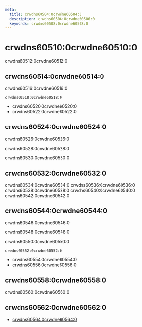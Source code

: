 ```yaml
---
meta:
  title: crwdns60504:0crwdne60504:0
  description: crwdns60506:0crwdne60506:0
  keywords: crwdns60508:0crwdne60508:0
---
```


# crwdns60510:0crwdne60510:0
crwdns60512:0crwdne60512:0

<entry-ad />

## crwdns60514:0crwdne60514:0
crwdns60516:0crwdne60516:0

`crwdns60518:0crwdne60518:0`
- crwdns60520:0crwdne60520:0
- crwdns60522:0crwdne60522:0


## crwdns60524:0crwdne60524:0
crwdns60526:0crwdne60526:0

  crwdns60528:0crwdne60528:0

  crwdns60530:0crwdne60530:0

## crwdns60532:0crwdne60532:0
crwdns60534:0crwdne60534:0
<alert type="success">crwdns60536:0crwdne60536:0</alert>
<alert type="info">crwdns60538:0crwdne60538:0</alert>
<alert type="warning">crwdns60540:0crwdne60540:0</alert>
<alert type="error">crwdns60542:0crwdne60542:0</alert>

## crwdns60544:0crwdne60544:0
crwdns60546:0crwdne60546:0

  crwdns60548:0crwdne60548:0

  crwdns60550:0crwdne60550:0

  `crwdns60552:0crwdne60552:0`
  - crwdns60554:0crwdne60554:0
  - crwdns60556:0crwdne60556:0

## crwdns60558:0crwdne60558:0
crwdns60560:0crwdne60560:0

## crwdns60562:0crwdne60562:0
  - [crwdns60564:0crwdne60564:0]()

<doc-footer />
